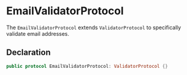 # EmailValidatorProtocol

The `EmailValidatorProtocol` extends `ValidatorProtocol` to specifically validate email addresses.

## Declaration

```swift
public protocol EmailValidatorProtocol: ValidatorProtocol {}
```

